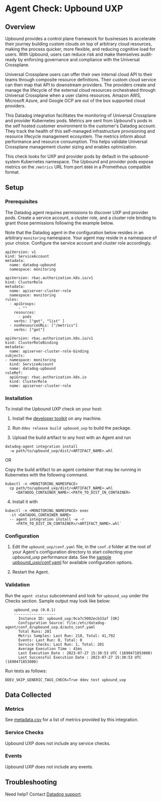 # Agent Check: Upbound UXP

## Overview

Upbound provides a control plane framework for businesses
to accelerate their journey building custom clouds on top
of arbitrary cloud resources, making the process quicker, more flexible, and reducing cognitive load for users. With Upbound, users can reduce risk and make themselves audit-ready by enforcing governance and compliance with the Universal Crossplane.

Universal Crossplane users can offer
their own internal cloud API to their teams through
composite resource definitions. Their
custom cloud service can then map that API to downstream providers.
The providers create and manage the lifecycle of the external
cloud resources orchestrated through Universal
Crossplane when a user claims resources.
Amazon AWS, Microsoft Azure, and Google
GCP are out of the box supported cloud providers.

This Datadog integration facilitates the monitoring
of Universal Crossplane and provider Kubernetes pods.
Metrics are sent from Upbound's pods in the self hosted
customer environment to the customer's Datadog account.
They track the health of this self-managed
infrastructure provisioning and resource lifecycle
management ecosystem.  The metrics inform about performance
and resource consumption. This helps validate Universal Crossplane
management cluster sizing and enables optimization.

This check looks for UXP and provider pods by default
in the upbound-system Kubernetes
namespace. The Upbound and provider
pods expose metrics on the `/metrics` URL from port `8080` in
a Prometheus compatible format.

## Setup

### Prerequisites

The Datadog agent requires permissions to discover UXP and provider pods.
Create a service account, a cluster role, and a cluster role binding
to grant those permissions following the example below.

Note that the Datadog agent in the configuration
below resides in an arbitrary `monitoring` namespace.
Your agent may reside in a namespace of your choice.
Configure the service account and cluster role accordingly.

```
apiVersion: v1
kind: ServiceAccount
metadata:
  name: datadog-upbound
  namespace: monitoring
```

``` 
apiVersion: rbac.authorization.k8s.io/v1
kind: ClusterRole
metadata:
  name: apiserver-cluster-role
  namespace: monitoring
rules:
  - apiGroups:
      - ""
    resources:
      - pods
    verbs: ["get", "list" ]
  - nonResourceURLs: ["/metrics"]
    verbs: ["get"]
```

```
apiVersion: rbac.authorization.k8s.io/v1
kind: ClusterRoleBinding
metadata:
  name: apiserver-cluster-role-binding
subjects:
- namespace: monitoring
  kind: ServiceAccount
  name: datadog-upbound
roleRef:
  apiGroup: rbac.authorization.k8s.io
  kind: ClusterRole
  name: apiserver-cluster-role
```

### Installation

To install the Upbound UXP check on your host:


1. Install the [developer toolkit][11] on any machine.

2. Run `ddev release build upbound_uxp` to build the package.

3. Upload the build artifact to any host with an Agent and run
```
datadog-agent integration install
  -w path/to/upbound_uxp/dist/<ARTIFACT_NAME>.whl
```

OR

Copy the build artifact to an agent container
that may be running in Kubernetes with the following command.
```
kubectl -n <MONITORING_NAMESPACE>
  cp path/to/upbound_uxp/dist/<ARTIFACT_NAME>.whl
     <DATADOG_CONTAINER_NAME>:<PATH_TO_DIST_IN_CONTAINER>
```

4. Install it with
```
kubectl -n <MONITORING_NAMESPACE> exec
  -it <DATADOG_CONTAINER_NAME>
  -- agent integration install -w -r
     <PATH_TO_DIST_IN_CONTAINER>/<ARTIFACT_NAME>.whl`
```

### Configuration

1. Edit the `upbound_uxp/conf.yaml` file, in the `conf.d` folder
at the root of your Agent's configuration directory to start
collecting your upbound_uxp performance data. See the
[sample upbound_uxp/conf.yaml][4]
for available configuration options.

2. Restart the Agent.

### Validation

Run the `agent status` subcommand and look for `upbound_uxp`
under the Checks section. Sample output may look like below:
```
    upbound_uxp (0.0.1)
    -------------------
      Instance ID: upbound_uxp:9ca7c5002ecb33af [OK]
      Configuration Source: file:/etc/datadog-agent/conf.d/upbound_uxp.d/auto_conf.yaml
      Total Runs: 201
      Metric Samples: Last Run: 210, Total: 41,792
      Events: Last Run: 0, Total: 0
      Service Checks: Last Run: 1, Total: 201
      Average Execution Time : 41ms
      Last Execution Date : 2023-07-27 15:30:53 UTC (1690471853000)
      Last Successful Execution Date : 2023-07-27 15:30:53 UTC (1690471853000)
```

Run tests as follows:
```
DDEV_SKIP_GENERIC_TAGS_CHECK=True ddev test upbound_uxp
```

## Data Collected

### Metrics

See [metadata.csv][10] for a list of metrics provided by this integration.

### Service Checks

Upbound UXP does not include any service checks.

### Events

Upbound UXP does not include any events.

## Troubleshooting

Need help? Contact [Datadog support][3].

[1]: **LINK_TO_INTEGRATION_SITE**
[2]: https://app.datadoghq.com/account/settings#agent
[3]: https://docs.datadoghq.com/agent/kubernetes/integrations/
[4]: https://github.com/DataDog/integrations-extras/blob/master/upbound_uxp/datadog_checks/upbound_uxp/data/conf.yaml.example
[5]: https://docs.datadoghq.com/agent/guide/agent-commands/#start-stop-and-restart-the-agent
[6]: https://docs.datadoghq.com/agent/guide/agent-commands/#agent-status-and-information
[7]: https://github.com/DataDog/integrations-extras/blob/master/upbound_uxp/metadata.csv
[8]: https://github.com/DataDog/integrations-extras/blob/master/upbound_uxp/assets/service_checks.json
[9]: https://docs.datadoghq.com/help/
[10]: https://github.com/DataDog/integrations-extras/blob/master/upbound_uxp/metadata.csv
[11]: https://docs.datadoghq.com/developers/integrations/new_check_howto/#developer-toolkit
